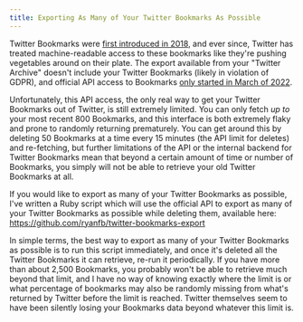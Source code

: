 ```yaml
---
title: Exporting As Many of Your Twitter Bookmarks As Possible
---
```

Twitter Bookmarks were [first introduced in 2018](https://techcrunch.com/2018/02/28/twitter-launches-bookmarks-a-private-way-to-save-tweets/), and ever since, Twitter has treated machine-readable access to these bookmarks like they're pushing vegetables around on their plate. The export available from your "Twitter Archive" doesn't include your Twitter Bookmarks (likely in violation of GDPR), and official API access to Bookmarks [only started in March of 2022](https://twitter.com/TwitterDev/status/1507070437557096461).

Unfortunately, this API access, the only real way to get your Twitter Bookmarks out of Twitter, is still extremely limited. You can only fetch *up to* your most recent 800 Bookmarks, and this interface is both extremely flaky and prone to randomly returning prematurely. You can get around this by deleting 50 Bookmarks at a time every 15 minutes (the API limit for deletes) and re-fetching, but further limitations of the API or the internal backend for Twitter Bookmarks mean that beyond a certain amount of time or number of Bookmarks, you simply will not be able to retrieve your old Twitter Bookmarks at all.

If you would like to export as many of your Twitter Bookmarks as possible, I've written a Ruby script which will use the official API to export as many of your Twitter Bookmarks as possible while deleting them, available here: <https://github.com/ryanfb/twitter-bookmarks-export>

In simple terms, the best way to export as many of your Twitter Bookmarks as possible is to run this script immediately, and once it's deleted all the Twitter Bookmarks it can retrieve, re-run it periodically. If you have more than about 2,500 Bookmarks, you probably won't be able to retrieve much beyond that limit, and I have no way of knowing exactly where the limit is or what percentage of bookmarks may also be randomly missing from what's returned by Twitter before the limit is reached. Twitter themselves seem to have been silently losing your Bookmarks data beyond whatever this limit is.
